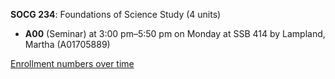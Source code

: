 **SOCG 234**: Foundations of Science Study (4 units)

- **A00** (Seminar) at 3:00 pm–5:50 pm on Monday at SSB 414 by Lampland, Martha (A01705889)

[Enrollment numbers over time](./SOCG234.tsv)
